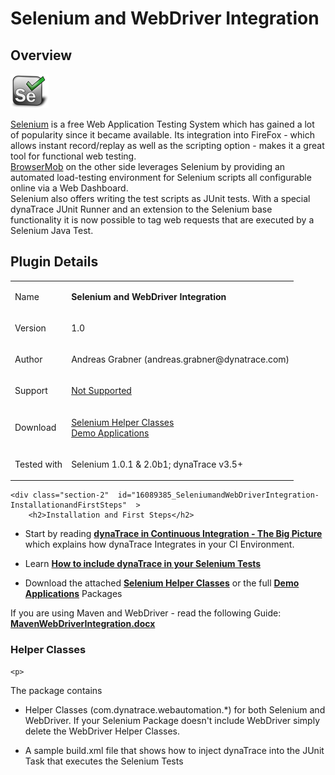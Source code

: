 <html xmlns="http://www.w3.org/1999/xhtml">
<head>
    <title>Selenium and WebDriver Integration</title>
    <meta http-equiv="Content-Type" content="text/html; charset=UTF-8"/>
    <meta http-equiv="X-UA-Compatible" content="IE=EmulateIE8" />
    <meta content="Scroll Wiki Publisher" name="generator"/>
    <link type="text/css" rel="stylesheet" href="css/blueprint/liquid.css" media="screen, projection"/>
    <link type="text/css" rel="stylesheet" href="css/blueprint/print.css" media="print"/>
    <link type="text/css" rel="stylesheet" href="css/content-style.css" media="screen, projection, print"/>
    <link type="text/css" rel="stylesheet" href="css/screen.css" media="screen, projection"/>
    <link type="text/css" rel="stylesheet" href="css/print.css" media="print"/>
</head>
<body>
                <h1>Selenium and WebDriver Integration</h1>
    <div class="section-2"  id="16089385_SeleniumandWebDriverIntegration-Overview"  >
        <h2>Overview</h2>
    <p>
            <img src="images_community/download/attachments/16089385/icon.png" alt="images_community/download/attachments/16089385/icon.png" class="confluence-embedded-image image-center" />
            </p>
    <p>
<a href="http://seleniumhq.org/">Selenium</a> is a free Web Application Testing System which has gained a lot of popularity since it became available. Its integration into FireFox - which allows instant record/replay as well as the scripting option - makes it a great tool for functional web testing.<br/><a href="http://browsermob.com/">BrowserMob</a> on the other side leverages Selenium by providing an automated load-testing environment for Selenium scripts all configurable online via a Web Dashboard.<br/>Selenium also offers writing the test scripts as JUnit tests. With a special dynaTrace JUnit Runner and an extension to the Selenium base functionality it is now possible to tag web requests that are executed by a Selenium Java Test.    </p>
    </div>
    <div class="section-2"  id="16089385_SeleniumandWebDriverIntegration-PluginDetails"  >
        <h2>Plugin Details</h2>
    <div class="tablewrap">
        <table>
<thead class=" "></thead><tfoot class=" "></tfoot><tbody class=" ">    <tr>
            <td rowspan="1" colspan="1">
        <p>
Name    </p>
            </td>
                <td rowspan="1" colspan="1">
        <p>
<strong class=" ">Selenium and WebDriver Integration</strong>    </p>
            </td>
        </tr>
    <tr>
            <td rowspan="1" colspan="1">
        <p>
Version    </p>
            </td>
                <td rowspan="1" colspan="1">
        <p>
1.0    </p>
            </td>
        </tr>
    <tr>
            <td rowspan="1" colspan="1">
        <p>
Author    </p>
            </td>
                <td rowspan="1" colspan="1">
        <p>
Andreas Grabner (andreas.grabner@dynatrace.com)    </p>
            </td>
        </tr>
    <tr>
            <td rowspan="1" colspan="1">
        <p>
Support    </p>
            </td>
                <td rowspan="1" colspan="1">
        <p>
<a href="https://community/display/DL/Support+Levels#SupportLevels-Community">Not Supported </a>    </p>
            </td>
        </tr>
    <tr>
            <td rowspan="1" colspan="1">
        <p>
Download    </p>
            </td>
                <td rowspan="1" colspan="1">
        <p>
<a href="attachments_45514757_1_SeleniumHelpers.zip">Selenium Helper Classes</a><br/><a href="https://community/display/DL/Demo+Applications">Demo Applications</a>    </p>
            </td>
        </tr>
    <tr>
            <td rowspan="1" colspan="1">
        <p>
Tested with    </p>
            </td>
                <td rowspan="1" colspan="1">
        <p>
Selenium 1.0.1 &amp; 2.0b1; dynaTrace v3.5+    </p>
            </td>
        </tr>
</tbody>        </table>
            </div>
    </div>
    
    <div class="section-2"  id="16089385_SeleniumandWebDriverIntegration-InstallationandFirstSteps"  >
        <h2>Installation and First Steps</h2>
    
<ul class=" "><li class=" ">    <p>
Start by reading <strong class=" "><a href="https://community/display/PUB/dynaTrace+in+Continuous+Integration+-+The+Big+Picture">dynaTrace in Continuous Integration - The Big Picture</a></strong> which explains how dynaTrace Integrates in your CI Environment.    </p>
</li><li class=" ">    <p>
Learn <strong class=" "><a href="https://community/display/PUB/How+to+include+dynaTrace+in+your+Selenium+Tests">How to include dynaTrace in your Selenium Tests</a></strong>    </p>
</li><li class=" ">    <p>
Download the attached <strong class=" "><a href="attachments_45514757_1_SeleniumHelpers.zip">Selenium Helper Classes</a></strong> or the full <strong class=" "><a href="https://community/display/DL/Demo+Applications">Demo Applications</a></strong> Packages    </p>
</li></ul>    <p>
If you are using Maven and WebDriver - read the following Guide: <strong class=" "><a href="attachments_93192226_1_MavenWebDriverIntegration.docx">MavenWebDriverIntegration.docx</a></strong>    </p>
    <div class="section-3"  id="16089385_SeleniumandWebDriverIntegration-HelperClasses"  >
        <h3>Helper Classes</h3>
    
    <p>
The package contains    </p>
<ul class=" "><li class=" ">    <p>
Helper Classes (com.dynatrace.webautomation.*) for both Selenium and WebDriver. If your Selenium Package doesn't include WebDriver simply delete the WebDriver Helper Classes.    </p>
</li><li class=" ">    <p>
A sample build.xml file that shows how to inject dynaTrace into the JUnit Task that executes the Selenium Tests    </p>
</li></ul>    </div>
    </div>
            </div>
        </div>
        <div class="footer">
        </div>
    </div>
</body>
</html>
